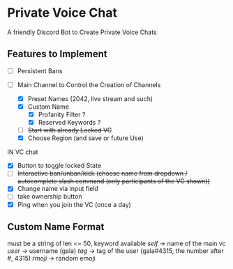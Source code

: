 # Private Voice Chat
A friendly Discord Bot to Create Private Voice Chats

## Features to Implement
- [ ] Persistent Bans

- [ ] Main Channel to Control the Creation of Channels
  - [x] Preset Names (2042, live stream and such)
  - [x] Custom Name
    - [x] Profanity Filter ?
    - [x] Reserved Keywords ?
  - [ ] ~~Start with already Locked VC~~
  - [x] Choose Region (and save or future Use)

IN VC chat
- [x] Button to toggle locked State
- [ ] ~~Interactive ban/unban/kick (choose name from dropdown / autocomplete slash command (only participants of the VC shown))~~
- [x] Change name via input field
- [ ] take ownership button
- [x] Ping when you join the VC (once a day)

## Custom Name Format
must be a string of len <= 50, 
keyword available
$self$ -> name of the main vc
$user$ -> username (gala)
$tag$ -> tag of the user (gala#4315, the number after #, 4315)
$rmoji$ -> random emoji

